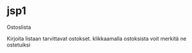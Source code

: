 # jsp1
Ostoslista

Kirjoita listaan tarvittavat ostokset.
klikkaamalla ostoksista voit merkitä ne ostetuiksi
